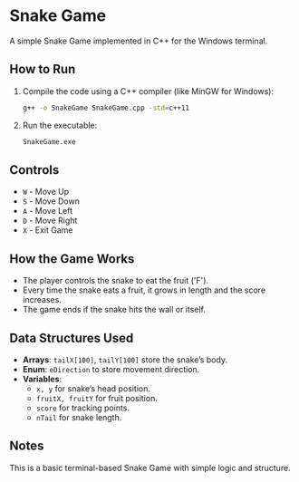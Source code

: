 # Snake Game

A simple Snake Game implemented in C++ for the Windows terminal.

## How to Run

1. Compile the code using a C++ compiler (like MinGW for Windows):
   ```bash
   g++ -o SnakeGame SnakeGame.cpp -std=c++11
   ```
2. Run the executable:
   ```bash
   SnakeGame.exe
   ```

## Controls

- `W` - Move Up
- `S` - Move Down
- `A` - Move Left
- `D` - Move Right
- `X` - Exit Game

## How the Game Works

- The player controls the snake to eat the fruit ('F').
- Every time the snake eats a fruit, it grows in length and the score increases.
- The game ends if the snake hits the wall or itself.

## Data Structures Used

- **Arrays**: `tailX[100]`, `tailY[100]` store the snake’s body.
- **Enum**: `eDirection` to store movement direction.
- **Variables**:
  - `x, y` for snake’s head position.
  - `fruitX, fruitY` for fruit position.
  - `score` for tracking points.
  - `nTail` for snake length.

## Notes

This is a basic terminal-based Snake Game with simple logic and structure.

